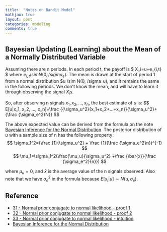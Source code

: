 ```yaml
---
title:  "Notes on Bandit Model"
mathjax: true
layout: post
categories: modeling
comments: true
---
```


## Bayesian Updating (Learning) about the Mean of a Normally Distributed Variable

Assuming there are n periods. In each period t, the payoff is $ X_i=u+e_{i,t} $ where $e_{i,t} /sim N(0, /sigma_e)$. The mean is drawn at the start of period 1 from a normal distribution $u /sim N(0, /sigma_u), and it remains the same in the following periods. We don't know the mean, and will have to learn it through observing the signal $X_is$.

So, after observing n signals $x_1, x_2, ..., x_n$, the best estimate of $u$ is:
$$ E[u|x_1, x_2, ..., x_n]=\frac {{\sigma_u^2}{x_1+x_2+...+x_n}}{\sigma_u^2}+{\frac {\sigma_e^2}N}} $$

The above expected value can be derived from the formula on the note [Bayesian Inference for the Normal Distribution](http://www.ams.sunysb.edu/~zhu/ams570/Bayesian_Normal.pdf). The posterior distribution of $u$ with a sample size of n has the following property:
$$ \sigma_1^2=(\frac {1}{\sigma_u^2} + \frac {1}{\frac {\sigma_e^2}n})^{-1} $$
$$ \mu_1=\sigma_1^2(\frac{\mu_u}{\sigma_u^2} +\frac {\bar{x}}{\frac {\sigma_e^2}{n}}) $$

where $\mu_u=0$, and $\bar{x}$ is the average value of the n signals observed. Also note that we have ${\sigma_e^2}$ in the formula because $E[x_i | u] \sim N(u, \sigma_e)$.

## Reference
* [31 - Normal prior conjugate to normal likelihood - proof 1](https://www.youtube.com/watch?v=MUhsT0U_nxY)
* [32 - Normal prior conjugate to normal likelihood - proof 2](https://www.youtube.com/watch?v=OGxHNPYLtko)
* [33 - Normal prior conjugate to normal likelihood - intuition](https://www.youtube.com/watch?v=f3o9Crx3qx4)
* [Bayesian Inference for the Normal Distribution](http://www.ams.sunysb.edu/~zhu/ams570/Bayesian_Normal.pdf)
